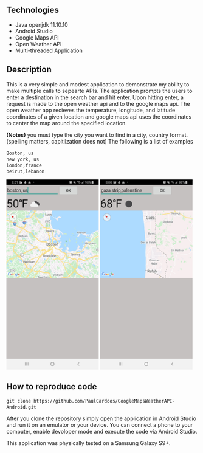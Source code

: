 ## Technologies
<ul> 
  <li>Java openjdk 11.10.10</li>
  <li>Android Studio</li>
  <li>Google Maps API</li>
  <li>Open Weather API</li>
  <li>Multi-threaded Application</li>
</ul>

## Description
This is a very simple and modest application to demonstrate my ability to make multiple calls to sepearte APIs. The application prompts the users 
to enter a destination in the search bar and hit enter. Upon hitting enter, a request is made to the open weather api and to the google maps api. The open weather 
app recieves the temperature, longitude, and latitude coordinates of a given location and google maps api uses the coordinates to center the map around the 
specified location.

<b>(Notes)</b> you must type the city you want to find in a city, country format. (spelling matters, capitilzation does not) The following is a list of examples

```
Boston, us
new york, us
london,france
beirut,lebanon
```
<img src="/imgs/Boston_app.jpg" height="500rem">
<img src="/imgs/GazaStrip_app.jpg" height="500rem">

## How to reproduce code

```
git clone https://github.com/PaulCardoos/GoogleMapsWeatherAPI-Android.git
```
After you clone the repository simply open the application in Android Studio and run it on an emulator or your device. You can connect a phone to your computer, enable devoloper mode and execute the code via Android Studio.

This application was physically tested on a Samsung Galaxy S9+. 

 
  
